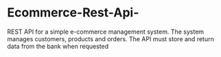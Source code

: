 # Ecommerce-Rest-Api-
REST API for a simple e-commerce management system. The system manages customers, products and orders. The API must store and return data from the bank when requested
